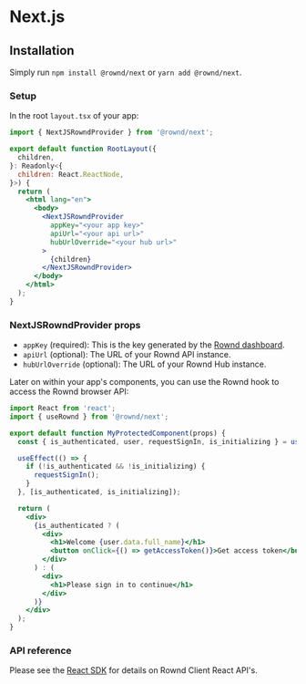 # Next.js

## Installation

Simply run `npm install @rownd/next` or `yarn add @rownd/next`.

### Setup

In the root `layout.tsx` of your app:

```jsx
import { NextJSRowndProvider } from '@rownd/next';

export default function RootLayout({
  children,
}: Readonly<{
  children: React.ReactNode,
}>) {
  return (
    <html lang="en">
      <body>
        <NextJSRowndProvider
          appKey="<your app key>"
          apiUrl="<your api url>"
          hubUrlOverride="<your hub url>"
        >
          {children}
        </NextJSRowndProvider>
      </body>
    </html>
  );
}
```

### NextJSRowndProvider props

- `appKey` (required): This is the key generated by the [Rownd dashboard](https://app.rownd.io).
- `apiUrl` (optional): The URL of your Rownd API instance.
- `hubUrlOverride` (optional): The URL of your Rownd Hub instance.

Later on within your app's components, you can use the Rownd hook to access the Rownd browser API:

```jsx
import React from 'react';
import { useRownd } from '@rownd/next';

export default function MyProtectedComponent(props) {
  const { is_authenticated, user, requestSignIn, is_initializing } = useRownd();

  useEffect(() => {
    if (!is_authenticated && !is_initializing) {
      requestSignIn();
    }
  }, [is_authenticated, is_initializing]);

  return (
    <div>
      {is_authenticated ? (
        <div>
          <h1>Welcome {user.data.full_name}</h1>
          <button onClick={() => getAccessToken()}>Get access token</button>
        </div>
      ) : (
        <div>
          <h1>Please sign in to continue</h1>
        </div>
      )}
    </div>
  );
}
```

### API reference

Please see the [React SDK](/rownd/react/blob/main?tab=readme-ov-file#api-reference) for details on
Rownd Client React API's.